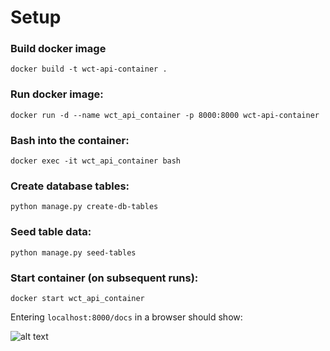 # Setup

### Build docker image
`docker build -t wct-api-container .`

### Run docker image:
`docker run -d --name wct_api_container -p 8000:8000 wct-api-container`

### Bash into the container:
`docker exec -it wct_api_container bash`


### Create database tables:
`python manage.py create-db-tables`

### Seed table data:
`python manage.py seed-tables`


### Start container (on subsequent runs):
`docker start wct_api_container`


Entering `localhost:8000/docs` in a browser should show: 


![alt text](https://i.ibb.co/FwKqvwx/Screenshot-from-2021-03-31-01-16-30.png)
